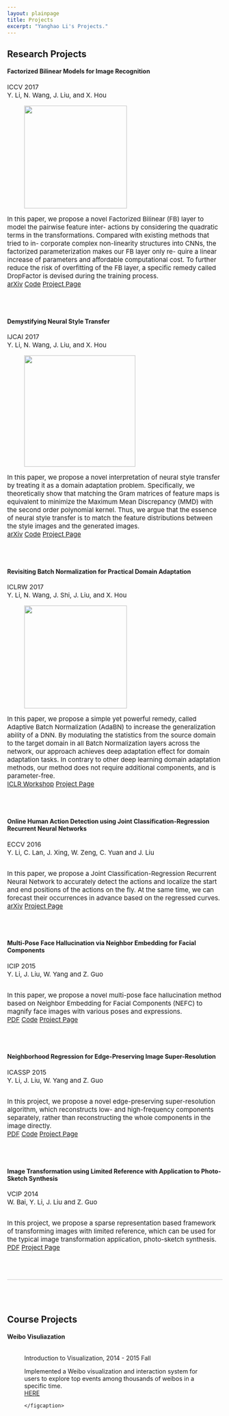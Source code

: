 ```yaml
---
layout: plainpage
title: Projects
excerpt: "Yanghao Li's Projects."
---
```



<h2>Research Projects</h2>

<h4>Factorized Bilinear Models for Image Recognition</h4>
<p style="font-size: 15px">
ICCV 2017<br>
Y. Li, N. Wang, J. Liu, and X. Hou
</p>

<figure class="research-proj-img1">
    <img src="/images/projects/fbn_dropfactor.png" alt="" style="height: 240px; width:auto"/>
</figure>
<p style="font-size: 15px">In this paper, we propose a novel Factorized Bilinear (FB) layer to model the pairwise feature inter- actions by considering the quadratic terms in the transformations. Compared with existing methods that tried to in- corporate complex non-linearity structures into CNNs, the factorized parameterization makes our FB layer only re- quire a linear increase of parameters and affordable computational cost. To further reduce the risk of overfitting of the FB layer, a specific remedy called DropFactor is devised during the training process.
 <br><a href="https://arxiv.org/abs/1611.05709"><span class="label">arXiv</span></a>
     <a href="https://github.com/lyttonhao/Factorized-Bilinear-Network"><span class="label">Code</span></a>
     <a href="http://www.icst.pku.edu.cn/struct/Projects/fbn.html"><span class="label">Project Page</span></a>

</p>
<br><br>

<h4>Demystifying Neural Style Transfer</h4>
<p style="font-size: 15px">
IJCAI 2017<br>
Y. Li, N. Wang, J. Liu, and X. Hou
</p>

<figure class="research-proj-img1">
    <img src="/images/projects/style_example.png" alt="" style="height: 260px; width:auto"/>
</figure>
<p style="font-size: 15px">In this paper, we propose a novel interpretation of neural style transfer by treating it as a domain adaptation problem. Specifically, we theoretically show that matching the Gram matrices of feature maps is equivalent to minimize the Maximum Mean Discrepancy (MMD) with the second order polynomial kernel. Thus, we argue that the essence of neural style transfer is to match the feature distributions between the style images and the generated images. 
 <br><a href="https://arxiv.org/abs/1701.01036"><span class="label">arXiv</span></a>
     <a href="https://github.com/lyttonhao/Neural-Style-MMD"><span class="label">Code</span></a>
     <a href="http://www.icst.pku.edu.cn/struct/Projects/mmdstyle.html"><span class="label">Project Page</span></a>

</p>
<br><br>

<h4>Revisiting Batch Normalization for Practical Domain Adaptation</h4>
<p style="font-size: 15px">
ICLRW 2017<br>
Y. Li, N. Wang, J. Shi, J. Liu, and X. Hou
</p>

<figure class="research-proj-img">
    <img src="/images/projects/adabn_example.png" alt="" style="height: 240px; width: auto"/>
</figure>
<p style="font-size: 15px">In this paper, we propose a simple yet powerful remedy, called Adaptive Batch Normalization (AdaBN) to increase the generalization ability of a DNN. By modulating the statistics from the source domain to the target domain in all Batch Normalization layers across the network, our approach achieves deep adaptation effect for domain adaptation tasks. In contrary to other deep learning domain adaptation methods, our method does not require additional components, and is parameter-free.
 <br><a href="https://openreview.net/pdf?id=Hk6dkJQFx"><span class="label">ICLR Workshop</span></a>
     <a href="http://www.icst.pku.edu.cn/struct/Projects/adabn.html"><span class="label">Project Page</span></a>

</p>
<br><br>

<h4>Online Human Action Detection using Joint Classification-Regression Recurrent Neural Networks</h4>
<p style="font-size: 15px">
ECCV 2016<br>
Y. Li, C. Lan, J. Xing, W. Zeng, C. Yuan and J. Liu
</p>

<figure class="research-proj-img">
    <img src="/images/projects/OAD_flowchart.png" alt="" />
</figure>
<p style="font-size: 15px">In this paper, we propose a Joint Classification-Regression Recurrent Neural Network to accurately detect the actions and localize the start and end positions of the actions on the fly. At the same time, we can forecast their occurrences in advance based on the regressed curves.
 <br><a href="https://arxiv.org/abs/1604.05633"><span class="label">arXiv</span></a>
     <a href="http://www.icst.pku.edu.cn/course/icb/Projects/OAD.html"><span class="label">Project Page</span></a>

</p>
<br><br>

<h4>Multi-Pose Face Hallucination via Neighbor Embedding for Facial Components</h4>
<p style="font-size: 15px">
ICIP 2015<br>
Y. Li, J. Liu, W. Yang and Z. Guo
</p>

<figure class="research-proj-img">
    <img src="/images/projects/NEFC_flowchart.png" alt="" />
</figure>
<p style="font-size: 15px">In this paper, we propose a novel multi-pose face hallucination method based on Neighbor Embedding for Facial Components (NEFC) to magnify face images with various poses and expressions.
 <br><a href="http://www.icst.pku.edu.cn/course/icb/Projects/NEFC/files/ICIP_NEFC.pdf"><span class="label">PDF</span></a>
     <a href="https://github.com/lyttonhao/Face-Hallucination-of-Facial-Components/tree/release"><span class="label">Code</span></a>
     <a href="http://www.icst.pku.edu.cn/course/icb/Projects/NEFC.html"><span class="label">Project Page</span></a>

</p>
<br><br>


<h4>Neighborhood Regression for Edge-Preserving Image Super-Resolution</h4>
<p style="font-size: 15px">
ICASSP 2015<br>
Y. Li, J. Liu, W. Yang and Z. Guo
</p>

<figure class="research-proj-img">
    <img src="/images/projects/NRSR_flowchart.png" alt="" />
</figure>
<p style="font-size: 15px">In this project, we propose a novel edge-preserving super-resolution algorithm, which reconstructs low- and high-frequency components separately, rather than reconstructing the whole components in the image directly. 
 <br><a href="/assets/papers/LiYanghao_NRSR_ICASSP_v8.pdf"><span class="label">PDF</span></a>
     <a href="https://github.com/lyttonhao/NRSR/tree/release"><span class="label">Code</span></a>
     <a href="http://www.icst.pku.edu.cn/course/icb/Projects/NRSR.html"><span class="label">Project Page</span></a>

</p>
<br><br>

<h4>Image Transformation using Limited Reference with Application to Photo-Sketch Synthesis</h4>

<p style="font-size: 15px">
VCIP 2014 <br>
W. Bai, Y. Li, J. Liu and Z. Guo
</p>

<figure class="research-proj-img">
    <img src="/images/projects/transform_scenario.png" alt="" />
</figure>
<p style="font-size: 15px">In this project, we propose a sparse representation
based framework of transforming images with limited
reference, which can be used for the typical image transformation
application, photo-sketch synthesis.  
 <br><a href="/assets/papers/bw_vcip14.pdf"><span class="label">PDF</span></a> <a href="http://www.icst.pku.edu.cn/course/icb/Projects/ImageTrans.html"><span class="label">Project Page</span></a>
</p>

<div style="height:50px; border-bottom:1px solid #ccc"></div>

<div style="height:50px"></div>

<h2>Course Projects</h2>

<h4>Weibo Visuliazation</h4>

<figure class="course-proj-img">
    <img src="/images/projects/weibopic.png" alt="" />
    <figcaption>
    <p>Introduction to Visualization, 2014 - 2015 Fall</p>
    Implemented a Weibo visualization and interaction system for users to explore top events among thousands of weibos in a specific time. <br> <a href="http://vis.pku.edu.cn/course/Visualization_2014F/final_project/group7/"><span class="label">HERE</span></a>

    </figcaption>
</figure>